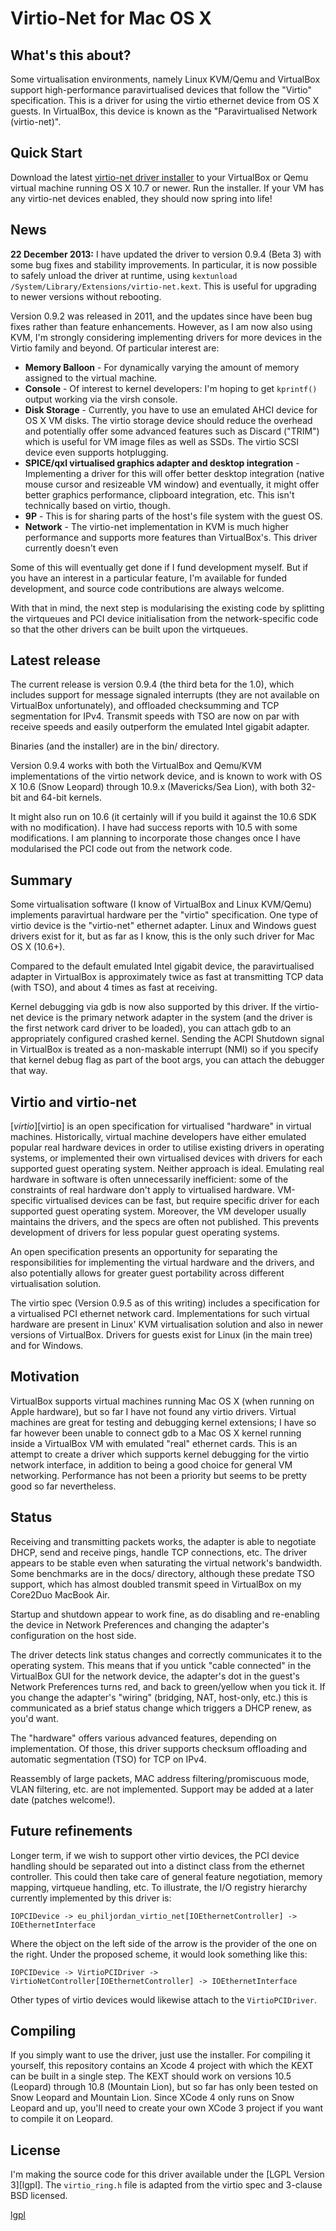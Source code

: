 # Virtio-Net for Mac OS X

## What's this about?

Some virtualisation environments, namely Linux KVM/Qemu and VirtualBox support
high-performance paravirtualised devices that follow the "Virtio" specification.
This is a driver for using the virtio ethernet device from OS X guests.
In VirtualBox, this device is known as the "Paravirtualised Network (virtio-net)".

## Quick Start

Download the latest [virtio-net driver installer](https://github.com/pmj/virtio-net-osx/raw/main/bin/Virtio-Net-Driver-0.9.4.pkg)
to your VirtualBox or Qemu virtual machine running OS X 10.7 or newer. Run the
installer. If your VM has any virtio-net devices enabled, they should now
spring into life!

## News

**22 December 2013:** I have updated the driver to version 0.9.4 (Beta 3) with some bug fixes and stability
improvements. In particular, it is now possible to safely unload the driver at
runtime, using `kextunload /System/Library/Extensions/virtio-net.kext`. This is
useful for upgrading to newer versions without rebooting.

Version 0.9.2 was released in 2011, and the updates since have been bug fixes
rather than feature enhancements.
However, as I am now also using KVM, I'm strongly considering implementing drivers
for more devices in the Virtio family and beyond. Of particular interest are:

 * **Memory Balloon** - For dynamically varying the amount of memory assigned to the virtual machine.
 * **Console** - Of interest to kernel developers: I'm hoping to get `kprintf()` output working via the virsh console.
 * **Disk Storage** - Currently, you have to use an emulated AHCI device for OS X VM
disks. The virtio storage device should reduce the overhead and potentially offer
some advanced features such as Discard ("TRIM") which is useful for VM image files
as well as SSDs. The virtio SCSI device even supports hotplugging.
 * **SPICE/qxl virtualised graphics adapter and desktop integration** - Implementing a driver for this will
offer better desktop integration (native mouse cursor and resizeable VM window)
and eventually, it might offer better graphics performance, clipboard integration,
etc. This isn't technically based on virtio, though.
 * **9P** - This is for sharing parts of the host's file system with the guest OS.
 * **Network** - The virtio-net implementation in KVM is much higher performance
and supports more features than VirtualBox's. This driver currently doesn't even 

Some of this will eventually get done if I fund development myself. But if you
have an interest in a particular feature, I'm available for funded development,
and source code contributions are always welcome.

With that in mind, the next step is modularising the existing code by splitting
the virtqueues and PCI device initialisation from the network-specific code so
that the other drivers can be built upon the virtqueues.

## Latest release

The current release is version 0.9.4 (the third beta for the 1.0), which includes support
for message signaled interrupts (they are not available on VirtualBox unfortunately),
and offloaded checksumming and TCP segmentation for IPv4. Transmit speeds with TSO are
now on par with receive speeds and easily outperform the emulated Intel gigabit
adapter.

Binaries (and the installer) are in the bin/ directory.

Version 0.9.4 works with both the VirtualBox and Qemu/KVM implementations of the
virtio network device, and is known to work with OS X 10.6 (Snow Leopard) through
10.9.x (Mavericks/Sea Lion), with both 32-bit and 64-bit kernels.

It might also run on 10.6 (it certainly will if you build it against the 10.6
SDK with no modification). I have had success reports with 10.5 with some
modifications. I am planning to incorporate those changes once I have modularised
the PCI code out from the network code.

## Summary

Some virtualisation software (I know of VirtualBox and Linux KVM/Qemu) implements
paravirtual hardware per the "virtio" specification. One type of virtio device
is the "virtio-net" ethernet adapter. Linux and Windows guest drivers exist for
it, but as far as I know, this is the only such driver for Mac OS X (10.6+).

Compared to the default emulated Intel gigabit device, the paravirtualised adapter
in VirtualBox is approximately twice as fast at transmitting TCP data (with TSO), and about 4
times as fast at receiving.

Kernel debugging via gdb is now also supported by this driver. If the virtio-net
device is the primary network adapter in the system (and the driver is the first
network card driver to be loaded), you can attach gdb to an appropriately
configured crashed kernel. Sending the ACPI Shutdown signal in VirtualBox is
treated as a non-maskable interrupt (NMI) so if you specify that kernel debug
flag as part of the boot args, you can attach the debugger that way.

## Virtio and virtio-net

[*virtio*][virtio] is an open specification for virtualised "hardware" in
virtual machines. Historically, virtual machine developers have either emulated
popular real hardware devices in order to utilise existing drivers in operating
systems, or implemented their own virtualised devices with drivers for each
supported guest operating system. Neither approach is ideal. Emulating
real hardware in software is often unnecessarily inefficient: some of the
constraints of real hardware don't apply to virtualised hardware. VM-specific
virtualised devices can be fast, but require specific driver for each supported
guest operating system. Moreover, the VM developer usually maintains the drivers,
and the specs are often not published. This prevents development of drivers for
less popular guest operating systems.

An open specification presents an
opportunity for separating the responsibilities for implementing the virtual
hardware and the drivers, and also potentially allows for greater guest
portability across different virtualisation solution.

The virtio spec (Version 0.9.5 as of this writing) includes a specification for a
virtualised PCI ethernet network card. Implementations for such virtual hardware
are present in Linux' KVM virtualisation solution and also in newer versions of
VirtualBox. Drivers for guests exist for Linux (in the main tree) and for
Windows.

## Motivation

VirtualBox supports virtual machines running Mac OS X (when running
on Apple hardware), but so far I have not found any virtio drivers. Virtual machines
are great for testing and debugging kernel extensions; I have so far however been unable
to connect gdb to a Mac OS X kernel running inside a VirtualBox VM with
emulated "real" ethernet cards. This is an attempt to create a driver which
supports kernel debugging for the virtio network interface, in addition to
being a good choice for general VM networking. Performance has not been a
priority but seems to be pretty good so far nevertheless.

## Status

Receiving and transmitting packets works, the adapter is able to negotiate DHCP,
send and receive pings, handle TCP connections, etc. The driver appears to be
stable even when saturating the virtual network's bandwidth. Some benchmarks
are in the docs/ directory, although these predate TSO support, which has
almost doubled transmit speed in VirtualBox on my Core2Duo MacBook Air.

Startup and shutdown appear to work fine, as do disabling and re-enabling the
device in Network Preferences and changing the adapter's configuration on the
host side.

The driver detects link status changes and correctly communicates it to the
operating system. This means that if you untick "cable connected" in the VirtualBox GUI for the
network device, the adapter's dot in the guest's Network Preferences turns red,
and back to green/yellow when you tick it. If you change the adapter's "wiring"
(bridging, NAT, host-only, etc.) this is communicated as a brief status change
which triggers a DHCP renew, as you'd want.

The "hardware" offers various advanced features, depending on implementation.
Of those, this driver supports checksum offloading and automatic segmentation
(TSO) for TCP on IPv4.

Reassembly
of large packets, MAC address filtering/promiscuous mode, VLAN filtering, etc.
are not implemented. Support may be added at a later date (patches welcome!).

## Future refinements

Longer term, if we wish to support other virtio devices, the PCI device handling
should be separated out into a distinct class from the ethernet controller. This
could then take care of general feature negotiation, memory mapping, virtqueue
handling, etc. To illustrate, the I/O registry hierarchy currently implemented
by this driver is:

    IOPCIDevice -> eu_philjordan_virtio_net[IOEthernetController] -> IOEthernetInterface

Where the object on the left side of the arrow is the provider of the one on the
right. Under the proposed scheme, it would look something like this:

    IOPCIDevice -> VirtioPCIDriver -> VirtioNetController[IOEthernetController] -> IOEthernetInterface

Other types of virtio devices would likewise attach to the `VirtioPCIDriver`.

## Compiling

If you simply want to use the driver, just use the installer. For compiling it
yourself, this repository contains
an Xcode 4 project with which the KEXT can be built in a single step. The KEXT
should work on versions 10.5 (Leopard) through 10.8 (Mountain Lion), but so
far has only
been tested on Snow Leopard and Mountain Lion. Since XCode 4 only runs on
Snow Leopard and up,
you'll need to create your own XCode 3 project if you want to compile it on
Leopard.

## License

I'm making the source code for this driver available under the [LGPL Version 3][lgpl].
The `virtio_ring.h`
file is adapted from the virtio spec and 3-clause BSD licensed.

[lgpl](http://www.gnu.org/licenses/lgpl.html)
